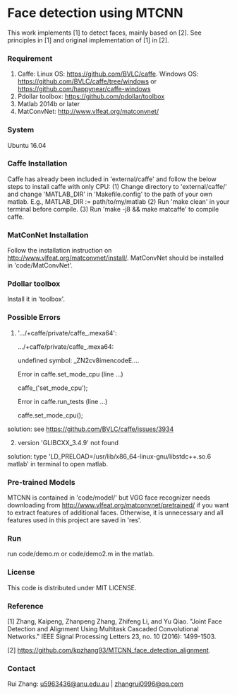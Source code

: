 # Face detection using MTCNN
This work implements [1] to detect faces, mainly based on [2]. See principles in [1] and original implementation of [1] in [2]. 

### Requirement
1. Caffe: Linux OS: https://github.com/BVLC/caffe. Windows OS: https://github.com/BVLC/caffe/tree/windows or https://github.com/happynear/caffe-windows 
2. Pdollar toolbox: https://github.com/pdollar/toolbox
3. Matlab 2014b or later
4. MatConvNet: http://www.vlfeat.org/matconvnet/

### System
Ubuntu 16.04

### Caffe Installation
Caffe has already been included in 'external/caffe' and follow the below steps to install caffe with only CPU:
(1) Change directory to 'external/caffe/' and change 'MATLAB_DIR' in 'Makefile.config' to the path of your own matlab. 
E.g., MATLAB_DIR := path/to/my/matlab
(2) Run 'make clean' in your terminal before compile.
(3) Run 'make -j8 && make matcaffe' to compile caffe.

### MatConNet Installation
Follow the installation instruction on http://www.vlfeat.org/matconvnet/install/. MatConvNet should be installed in 'code/MatConvNet'.

### Pdollar toolbox
Install it in 'toolbox'.
 
### Possible Errors
1. '.../+caffe/private/caffe_.mexa64':

    .../+caffe/private/caffe_.mexa64: 
    
    undefined symbol: _ZN2cv8imencodeE....
   
    Error in caffe.set_mode_cpu (line ...)

    caffe_('set_mode_cpu');

     Error in caffe.run_tests (line ...)

     caffe.set_mode_cpu();

 solution: see https://github.com/BVLC/caffe/issues/3934

2. version 'GLIBCXX_3.4.9' not found

 solution: type 'LD_PRELOAD=/usr/lib/x86_64-linux-gnu/libstdc++.so.6 matlab' in terminal to open matlab.

### Pre-trained Models
MTCNN is contained in 'code/model/' but VGG face recognizer needs downloading from http://www.vlfeat.org/matconvnet/pretrained/ if you want to extract features of additional faces. Otherwise, it is unnecessary and all features used in this project are saved in 'res'.

### Run
run code/demo.m or code/demo2.m in the matlab.

### License
This code is distributed under MIT LICENSE.

### Reference
[1] Zhang, Kaipeng, Zhanpeng Zhang, Zhifeng Li, and Yu Qiao. "Joint Face Detection and Alignment Using Multitask Cascaded Convolutional Networks." IEEE Signal Processing Letters 23, no. 10 (2016): 1499-1503.

[2] https://github.com/kpzhang93/MTCNN_face_detection_alignment.

### Contact
Rui Zhang: u5963436@anu.edu.au | zhangrui0996@qq.com
